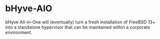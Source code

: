 # bHyve-AIO
bHyve All-in-One will (eventually) turn a fresh installation of FreeBSD 13+ into a standalone hypervisor that can be maintained within a corporate environment.
